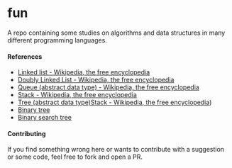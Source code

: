 # fun

A repo containing some studies on algorithms and data structures in many
different programming languages.

#### References

- [Linked list - Wikipedia, the free encyclopedia](https://en.wikipedia.org/wiki/Linked_list)
- [Doubly Linked List - Wikipedia, the free encyclopedia](https://en.wikipedia.org/wiki/Doubly_linked_list)
- [Queue (abstract data type) - Wikipedia, the free encyclopedia](https://en.wikipedia.org/wiki/Queue_(abstract_data_type))
- [Stack - Wikipedia, the free encyclopedia](https://en.wikipedia.org/wiki/Stack_(abstract_data_type))
- [Tree (abstract data type)Stack - Wikipedia, the free encyclopedia](https://en.wikipedia.org/wiki/Tree_(abstract_data_type)))
- [Binary tree](https://en.wikipedia.org/wiki/Binary_tree)
- [Binary search tree](https://en.wikipedia.org/wiki/Binary_search_tree)

#### Contributing

If you find something wrong here or wants to contribute with a suggestion or
some code, feel free to fork and open a PR.
